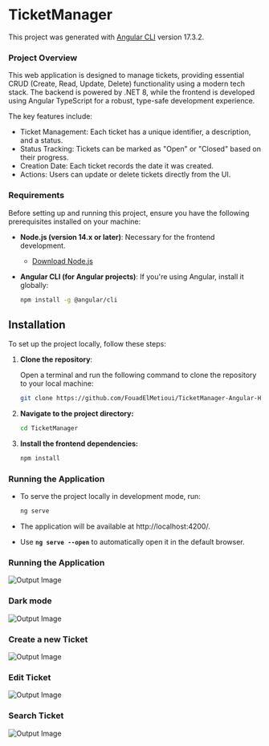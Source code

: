 # TicketManager

This project was generated with [Angular CLI](https://github.com/angular/angular-cli) version 17.3.2.

### Project Overview 
This web application is designed to manage tickets, providing essential CRUD (Create, Read, Update, Delete) functionality using a modern tech stack. The backend is powered by .NET 8, while the frontend is developed using Angular  TypeScript for a robust, type-safe development experience.

The key features include:

- Ticket Management: Each ticket has a unique identifier, a description, and a status.
- Status Tracking: Tickets can be marked as "Open" or "Closed" based on their progress.
- Creation Date: Each ticket records the date it was created.
- Actions: Users can update or delete tickets directly from the UI.


### Requirements
Before setting up and running this project, ensure you have the following prerequisites installed on your machine:

- **Node.js (version 14.x or later)**: Necessary for the frontend development.
    - [Download Node.js](https://nodejs.org/)

- **Angular CLI (for Angular projects)**: If you're using Angular, install it globally:
  ```bash
  npm install -g @angular/cli

## Installation

To set up the project locally, follow these steps:

1. **Clone the repository**:

   Open a terminal and run the following command to clone the repository to your local machine:

   ```bash
   git clone https://github.com/FouadElMetioui/TicketManager-Angular-Hahn-Software-Test.git

2. **Navigate to the project directory:**
   ```bash
   cd TicketManager 


3. **Install the frontend dependencies:**
   ```bash
   npm install

### Running the Application
- To serve the project locally in development mode, run:

   ```bash
   ng serve
- The application will be available at http://localhost:4200/.
- Use **`ng serve --open`** to automatically open it in the default browser.

### Running the Application
![Output Image](./images/img.png)

### Dark mode
![Output Image](./images/img_1.png)

### Create a new Ticket
![Output Image](./images/img_2.png)

### Edit Ticket
![Output Image](./images/img_3.png)

### Search Ticket
![Output Image](./images/img_4.png)
